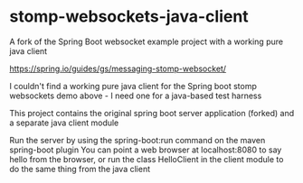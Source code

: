 # stomp-websockets-java-client
A fork of the Spring Boot websocket example project with a working pure java client

https://spring.io/guides/gs/messaging-stomp-websocket/

I couldn't find a working pure java client for the Spring boot stomp websockets demo above - 
I need one for a java-based test harness

This project contains the original spring boot server application (forked) and a separate java client module

Run the server by using the spring-boot:run command on the maven spring-boot plugin 
You can point a web browser at localhost:8080 to say hello from the browser, or run 
the class HelloClient in the client module to do the same thing from the java client
